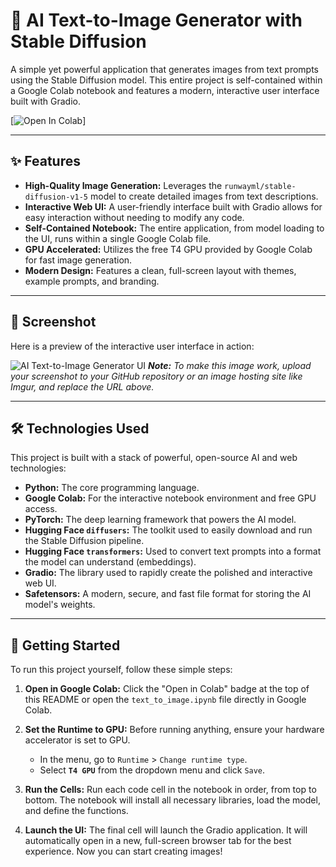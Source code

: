 # 🎨 AI Text-to-Image Generator with Stable Diffusion

A simple yet powerful application that generates images from text prompts using the Stable Diffusion model. This entire project is self-contained within a Google Colab notebook and features a modern, interactive user interface built with Gradio.

[![Open In Colab](https://colab.research.google.com/assets/colab-badge.svg)]

---

## ✨ Features

* **High-Quality Image Generation:** Leverages the `runwayml/stable-diffusion-v1-5` model to create detailed images from text descriptions.
* **Interactive Web UI:** A user-friendly interface built with Gradio allows for easy interaction without needing to modify any code.
* **Self-Contained Notebook:** The entire application, from model loading to the UI, runs within a single Google Colab file.
* **GPU Accelerated:** Utilizes the free T4 GPU provided by Google Colab for fast image generation.
* **Modern Design:** Features a clean, full-screen layout with themes, example prompts, and branding.

---

## 📸 Screenshot

Here is a preview of the interactive user interface in action:

![AI Text-to-Image Generator UI](https://i.imgur.com/your-image-url.jpg)
_**Note:** To make this image work, upload your screenshot to your GitHub repository or an image hosting site like Imgur, and replace the URL above._

---

## 🛠️ Technologies Used

This project is built with a stack of powerful, open-source AI and web technologies:

* **Python:** The core programming language.
* **Google Colab:** For the interactive notebook environment and free GPU access.
* **PyTorch:** The deep learning framework that powers the AI model.
* **Hugging Face `diffusers`:** The toolkit used to easily download and run the Stable Diffusion pipeline.
* **Hugging Face `transformers`:** Used to convert text prompts into a format the model can understand (embeddings).
* **Gradio:** The library used to rapidly create the polished and interactive web UI.
* **Safetensors:** A modern, secure, and fast file format for storing the AI model's weights.

---

## 🚀 Getting Started

To run this project yourself, follow these simple steps:

1.  **Open in Google Colab:**
    Click the "Open in Colab" badge at the top of this README or open the `text_to_image.ipynb` file directly in Google Colab.

2.  **Set the Runtime to GPU:**
    Before running anything, ensure your hardware accelerator is set to GPU.
    * In the menu, go to `Runtime` > `Change runtime type`.
    * Select **`T4 GPU`** from the dropdown menu and click `Save`.

3.  **Run the Cells:**
    Run each code cell in the notebook in order, from top to bottom. The notebook will install all necessary libraries, load the model, and define the functions.

4.  **Launch the UI:**
    The final cell will launch the Gradio application. It will automatically open in a new, full-screen browser tab for the best experience. Now you can start creating images!
